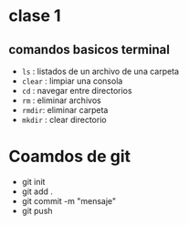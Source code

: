 # clase 1
## comandos basicos terminal
- ````ls```` : listados de un archivo de una carpeta
- ````clear```` : limpiar una consola
- ````cd```` : navegar entre directorios
- ````rm```` : eliminar archivos
- ````rmdir````: eliminar carpeta
- ````mkdir```` : clear directorio


# Coamdos de git
- git init
- git add .
- git commit -m "mensaje"
- git push